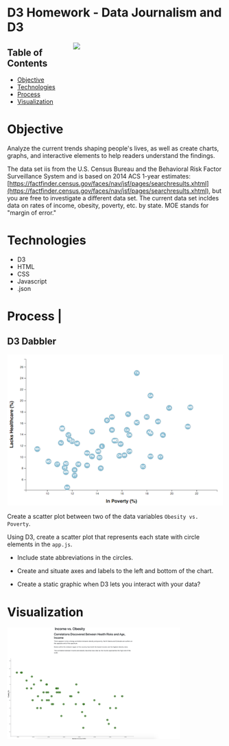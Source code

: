 # D3 Homework - Data Journalism and D3
<img src="https://media.giphy.com/media/v2xIous7mnEYg/giphy.gif" width=350px align=right>

## Table of Contents
* [Objective](#Objective)
* [Technologies](#Technologies)
* [Process](#Process)
* [Visualization](#Visualization)

# Objective

Analyze the current trends shaping people's lives, as well as create charts, graphs, and interactive elements to help readers understand the findings.

The data set iis from the U.S. Census Bureau and the Behavioral Risk Factor Surveillance System and is based on 2014 ACS 1-year estimates: [https://factfinder.census.gov/faces/nav/jsf/pages/searchresults.xhtml](https://factfinder.census.gov/faces/nav/jsf/pages/searchresults.xhtml), but you are free to investigate a different data set. The current data set incldes data on rates of income, obesity, poverty, etc. by state. MOE stands for "margin of error."

# Technologies
* D3
* HTML
* CSS
* Javascript
* .json

# Process | 
## D3 Dabbler

![4-scatter](Images/4-scatter.jpg)

Create a scatter plot between two of the data variables `Obesity vs. Poverty`.

Using D3, create a scatter plot that represents each state with circle elements in the `app.js`.

* Include state abbreviations in the circles.

* Create and situate axes and labels to the left and bottom of the chart.

* Create a static graphic when D3 lets you interact with your data?

# Visualization
<img src="Images/obesity_vs_poverty.png" width=80% align=left>
